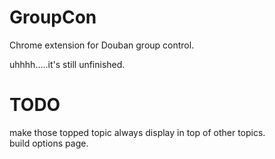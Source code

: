 GroupCon
========

Chrome extension for Douban group control.

uhhhh.....it's still unfinished.


TODO
==
make those topped topic always display in top of other topics.  
build options page.
